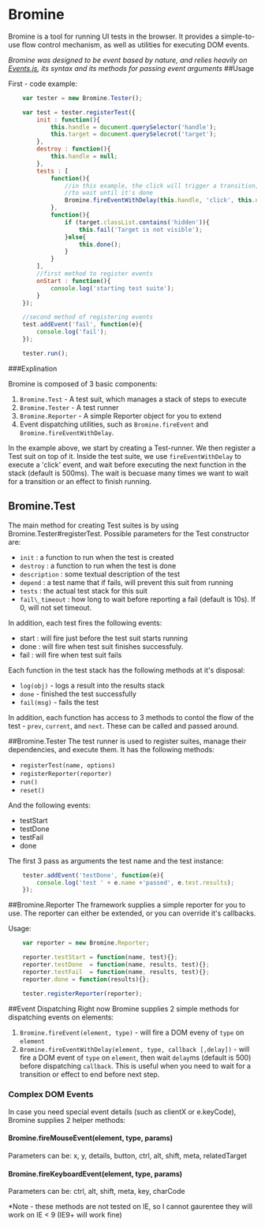 Bromine
=======
Bromine is a tool for running UI tests in the browser. It provides a simple-to-use flow control mechanism, as well as utilities for executing DOM events.

*Bromine was designed to be event based by nature, and relies heavily on [Events.js](https://github.com/arieh/Events), its syntax and its methods for passing event arguments*
##Usage

First - code example:


```javascript
    var tester = new Bromine.Tester();

    var test = tester.registerTest({
        init : function(){
            this.handle = document.querySelector('handle');
            this.target = document.querySelecrot('target');
        },
        destroy : function(){
            this.handle = null;    
        },
        tests : [
            function(){
                //in this example, the click will trigger a transition, so we have
                //to wait until it's done
                Bromine.fireEventWithDelay(this.handle, 'click', this.next);    
            },
            function(){
                if (target.classList.contains('hidden')){
                    this.fail('Target is not visible');    
                }else{
                    this.done();    
                }
            }
        ],
        //first method to register events
        onStart : function(){
            console.log('starting test suite');    
        }
    });

    //second method of registering events
    test.addEvent('fail', function(e){
        console.log('fail');    
    });

    tester.run();
```

###Explination

Bromine is composed of 3 basic components:

1. `Bromine.Test` - A test suit, which manages a stack of steps to execute
2. `Bromine.Tester` - A test runner
3. `Bromine.Reporter` - A simple Reporter object for you to extend
4. Event dispatching utilities, such as `Bromine.fireEvent` and `Bromine.fireEventWithDelay`.

In the example above, we start by creating a Test-runner. We then register a Test suit on top of it. 
Inside the test suite, we use `fireEventWithDelay` to execute a 'click' event, and wait before executing the next function in the stack (default is 500ms). The wait is becuase many times we want to wait for a transition or an effect to finish running.

## Bromine.Test
The main method for creating Test suites is by using Bromine.Tester#registerTest. 
Possible parameters for the Test constructor are:

* `init` :  a function to run when the test is created
* `destroy` : a function to run when the test is done
* `description` : some textual description of the test
* `depend` : a test name that if fails, will prevent this suit from running
* `tests` : the actual test stack for this suit
* `fail\_timeout` : how long to wait before reporting a fail (default is 10s). If 0, will not set timeout.

In addition, each test fires the following events:
* start : will fire just before the test suit starts running
* done  : will fire when test suit finishes successfuly. 
* fail  : will fire when test suit fails

Each function in the test stack has the following methods at it's disposal:
* `log(obj)` - logs a result into the results stack
* `done` - finished the test successfully
* `fail(msg)` - fails the test

In addition, each function has access to 3 methods to contol the flow of the test - `prev`, `current`, and `next`. These can be called and passed around.

##Bromine.Tester
The test runner is used to register suites, manage their dependencies, and execute them. It has the following methods:

* `registerTest(name, options)`
* `registerReporter(reporter)`
* `run()`
* `reset()`

And the following events:

* testStart
* testDone
* testFail
* done

The first 3 pass as arguments the test name and the test instance:
 
```javascript
    tester.addEvent('testDone', function(e){
        console.log('test ' + e.name +'passed', e.test.results);   
    });
```

##Bromine.Reporter
The framework supplies a simple reporter for you to use. The reporter can either be extended, or you can override it's callbacks.

Usage:

```javascript
    var reporter = new Bromine.Reporter;

    reporter.testStart = function(name, test){};
    reporter.testDone  = function(name, results, test){};
    reporter.testFail  = function(name, results, test){};
    reporter.done = function(results){};

    tester.registerReporter(reporter);
```

##Event Dispatching
Right now Bromine supplies 2 simple methods for dispatching events on elements:

1. `Bromine.fireEvent(element, type)` - will fire a DOM eveny of `type` on `element`
2. `Bromine.fireEventWithDelay(element, type, callback [,delay])` - will fire a DOM event of `type` on `element`, then wait `delay`ms (default is 500) before dispatching `callback`. This is useful when you need to wait for a transition or effect to end before next step.

### Complex DOM Events
In case you need special event details (such as clientX or e.keyCode), Bromine supplies 2 helper methods:

#### Bromine.fireMouseEvent(element, type, params)

Parameters can be:
x, y, details, button, ctrl, alt, shift, meta, relatedTarget   

#### Bromine.fireKeyboardEvent(element, type, params)

Parameters can be:
ctrl, alt, shift, meta, key, charCode

*Note - these methods are not tested on IE, so I cannot gaurentee they will work on IE < 9 (IE9+ will work fine)
